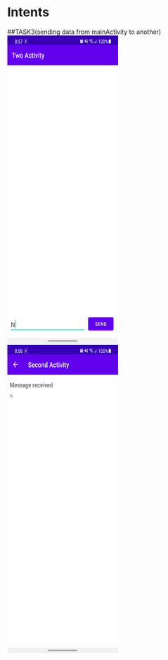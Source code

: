 Intents
==========================
##TASK3(sending data from mainActivity to another)
<img height="700" width="50%" src="screenshot/tsk3.png"><br>
<img height="700" width="50%" src="screenshot/tsk4.png"><br>